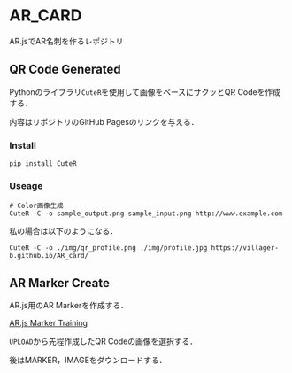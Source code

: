 # AR_CARD 

AR.jsでAR名刺を作るレポジトリ

## QR Code Generated

Pythonのライブラリ`CuteR`を使用して画像をベースにサクッとQR Codeを作成する．

内容はリポジトリのGitHub Pagesのリンクを与える．

### Install

```
pip install CuteR
```

### Useage

```
# Color画像生成
CuteR -C -o sample_output.png sample_input.png http://www.example.com
```

私の場合は以下のようになる．

```
CuteR -C -o ./img/qr_profile.png ./img/profile.jpg https://villager-b.github.io/AR_card/
```

## AR Marker Create

AR.js用のAR Markerを作成する．

[AR.js Marker Training](https://jeromeetienne.github.io/AR.js/three.js/examples/marker-training/examples/generator.html)

`UPLOAD`から先程作成したQR Codeの画像を選択する．

後はMARKER，IMAGEをダウンロードする．
